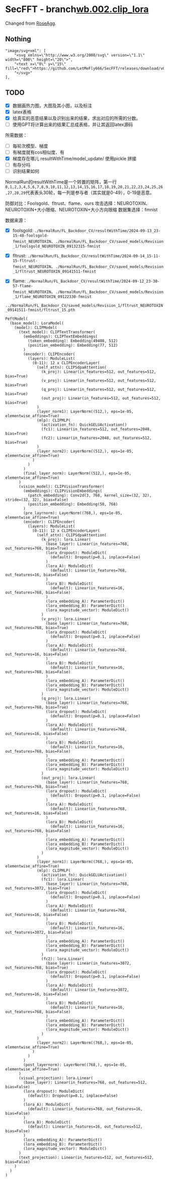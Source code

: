 <!--
 * @Author: LetMeFly
 * @Date: 2024-09-13 10:38:02
 * @LastEditors: LetMeFly
 * @LastEditTime: 2024-09-14 01:51:09
-->
# SecFFT - branch[wb.002.clip_lora](https://github.com/LetMeFly666/SecFFT/tree/wb.002.clip_lora)

Changed from [RoseAgg](https://github.com/SleepedCat/RoseAgg).

## Nothing

```
"image/svg+xml": [
    "<svg xmlns=\"http://www.w3.org/2000/svg\" version=\"1.1\" width=\"800\" height=\"20\">",
    "<text x=\"0\" y=\"15\" fill=\"red\">https://github.com/LetMeFly666/SecFFT/releases/download/v0.0.0/result.2x4.ReLiTu.trueAndRand.png</text>",
    "</svg>"
],
```

## TODO 

- [x] 数据画热力图，大图及其小图，以及标注
- [x] latex表格
- [x] 给真实的恶意结果以及识别出来的结果，求出对应的所需的分数。
- [ ] 使用GPT将计算出来的结果汇总成表格，并让其返回latex源码

所需数据：

- [ ] 每轮次模型、梯度
- [ ] 有梯度就有cos相似度、有
- [x] 梯度存在哪儿    resultWithTime/model_update/  使用pickle 拼接
- [ ] 有存分吗
- [ ] 识别结果如何

NormalRun的resultWithTime是一个转置的矩阵，第一行`0,1,2,3,4,5,6,7,8,9,10,11,12,13,14,15,16,17,18,19,20,21,22,23,24,25,26,27,28,29`代表表头30轮，每一列是参与者（其实就是0-49），0-19是恶意。

<!-- + 最终选用攻击：NEUROTOXIN、MR
+ 最终选用数据集：FMNIST
+ 最终选用防御：cosine、fltrust、flame

实验三进度：

- [x] 左上角：NEUR，COS
- [x] 左下角：MR，COS
- [ ] 一行左二：
- [ ] 二行左二：
- [ ] 一行左三：
- [ ] 二行左三：
- [ ] 右上角：
- [ ] 右下角： -->

防御对比：Foolsgold、fltrust、flame、ours
攻击选择：NEUROTOXIN、NEUROTOXIN+大小限缩、NEUROTOXIN+大小方向限缩
数据集选择：fmnist

数据来源：

+ [x] foolsgold: `./NormalRun/FL_Backdoor_CV/resultWithTime/2024-09-13_23-15-48-foolsgold-fmnist_NEUROTOXIN`、`./NormalRun/FL_Backdoor_CV/saved_models/Revision_1/foolsgold_NEUROTOXIN_09132315-fmnist`
- [x] fltrust: `./NormalRun/FL_Backdoor_CV/resultWithTime/2024-09-14_15-11-15-fltrust-fmnist_NEUROTOXIN`、`./NormalRun/FL_Backdoor_CV/saved_models/Revision_1/fltrust_NEUROTOXIN_09141511-fmnist`
- [x] flame: `./NormalRun/FL_Backdoor_CV/resultWithTime/2024-09-12_23-30-57-flame-fmnist_NEUROTOXIN`、`./NormalRun/FL_Backdoor_CV/saved_models/Revision_1/flame_NEUROTOXIN_09122330-fmnist`


`../NormalRun/FL_Backdoor_CV/saved_models/Revision_1/fltrust_NEUROTOXIN_09141511-fmnist/fltrust_15.pth`

```
PeftModel(
  (base_model): LoraModel(
    (model): CLIPModel(
      (text_model): CLIPTextTransformer(
        (embeddings): CLIPTextEmbeddings(
          (token_embedding): Embedding(49408, 512)
          (position_embedding): Embedding(77, 512)
        )
        (encoder): CLIPEncoder(
          (layers): ModuleList(
            (0-11): 12 x CLIPEncoderLayer(
              (self_attn): CLIPSdpaAttention(
                (k_proj): Linear(in_features=512, out_features=512, bias=True)
                (v_proj): Linear(in_features=512, out_features=512, bias=True)
                (q_proj): Linear(in_features=512, out_features=512, bias=True)
                (out_proj): Linear(in_features=512, out_features=512, bias=True)
              )
              (layer_norm1): LayerNorm((512,), eps=1e-05, elementwise_affine=True)
              (mlp): CLIPMLP(
                (activation_fn): QuickGELUActivation()
                (fc1): Linear(in_features=512, out_features=2048, bias=True)
                (fc2): Linear(in_features=2048, out_features=512, bias=True)
              )
              (layer_norm2): LayerNorm((512,), eps=1e-05, elementwise_affine=True)
            )
          )
        )
        (final_layer_norm): LayerNorm((512,), eps=1e-05, elementwise_affine=True)
      )
      (vision_model): CLIPVisionTransformer(
        (embeddings): CLIPVisionEmbeddings(
          (patch_embedding): Conv2d(3, 768, kernel_size=(32, 32), stride=(32, 32), bias=False)
          (position_embedding): Embedding(50, 768)
        )
        (pre_layrnorm): LayerNorm((768,), eps=1e-05, elementwise_affine=True)
        (encoder): CLIPEncoder(
          (layers): ModuleList(
            (0-11): 12 x CLIPEncoderLayer(
              (self_attn): CLIPSdpaAttention(
                (k_proj): lora.Linear(
                  (base_layer): Linear(in_features=768, out_features=768, bias=True)
                  (lora_dropout): ModuleDict(
                    (default): Dropout(p=0.1, inplace=False)
                  )
                  (lora_A): ModuleDict(
                    (default): Linear(in_features=768, out_features=16, bias=False)
                  )
                  (lora_B): ModuleDict(
                    (default): Linear(in_features=16, out_features=768, bias=False)
                  )
                  (lora_embedding_A): ParameterDict()
                  (lora_embedding_B): ParameterDict()
                  (lora_magnitude_vector): ModuleDict()
                )
                (v_proj): lora.Linear(
                  (base_layer): Linear(in_features=768, out_features=768, bias=True)
                  (lora_dropout): ModuleDict(
                    (default): Dropout(p=0.1, inplace=False)
                  )
                  (lora_A): ModuleDict(
                    (default): Linear(in_features=768, out_features=16, bias=False)
                  )
                  (lora_B): ModuleDict(
                    (default): Linear(in_features=16, out_features=768, bias=False)
                  )
                  (lora_embedding_A): ParameterDict()
                  (lora_embedding_B): ParameterDict()
                  (lora_magnitude_vector): ModuleDict()
                )
                (q_proj): lora.Linear(
                  (base_layer): Linear(in_features=768, out_features=768, bias=True)
                  (lora_dropout): ModuleDict(
                    (default): Dropout(p=0.1, inplace=False)
                  )
                  (lora_A): ModuleDict(
                    (default): Linear(in_features=768, out_features=16, bias=False)
                  )
                  (lora_B): ModuleDict(
                    (default): Linear(in_features=16, out_features=768, bias=False)
                  )
                  (lora_embedding_A): ParameterDict()
                  (lora_embedding_B): ParameterDict()
                  (lora_magnitude_vector): ModuleDict()
                )
                (out_proj): lora.Linear(
                  (base_layer): Linear(in_features=768, out_features=768, bias=True)
                  (lora_dropout): ModuleDict(
                    (default): Dropout(p=0.1, inplace=False)
                  )
                  (lora_A): ModuleDict(
                    (default): Linear(in_features=768, out_features=16, bias=False)
                  )
                  (lora_B): ModuleDict(
                    (default): Linear(in_features=16, out_features=768, bias=False)
                  )
                  (lora_embedding_A): ParameterDict()
                  (lora_embedding_B): ParameterDict()
                  (lora_magnitude_vector): ModuleDict()
                )
              )
              (layer_norm1): LayerNorm((768,), eps=1e-05, elementwise_affine=True)
              (mlp): CLIPMLP(
                (activation_fn): QuickGELUActivation()
                (fc1): lora.Linear(
                  (base_layer): Linear(in_features=768, out_features=3072, bias=True)
                  (lora_dropout): ModuleDict(
                    (default): Dropout(p=0.1, inplace=False)
                  )
                  (lora_A): ModuleDict(
                    (default): Linear(in_features=768, out_features=16, bias=False)
                  )
                  (lora_B): ModuleDict(
                    (default): Linear(in_features=16, out_features=3072, bias=False)
                  )
                  (lora_embedding_A): ParameterDict()
                  (lora_embedding_B): ParameterDict()
                  (lora_magnitude_vector): ModuleDict()
                )
                (fc2): lora.Linear(
                  (base_layer): Linear(in_features=3072, out_features=768, bias=True)
                  (lora_dropout): ModuleDict(
                    (default): Dropout(p=0.1, inplace=False)
                  )
                  (lora_A): ModuleDict(
                    (default): Linear(in_features=3072, out_features=16, bias=False)
                  )
                  (lora_B): ModuleDict(
                    (default): Linear(in_features=16, out_features=768, bias=False)
                  )
                  (lora_embedding_A): ParameterDict()
                  (lora_embedding_B): ParameterDict()
                  (lora_magnitude_vector): ModuleDict()
                )
              )
              (layer_norm2): LayerNorm((768,), eps=1e-05, elementwise_affine=True)
            )
          )
        )
        (post_layernorm): LayerNorm((768,), eps=1e-05, elementwise_affine=True)
      )
      (visual_projection): lora.Linear(
        (base_layer): Linear(in_features=768, out_features=512, bias=False)
        (lora_dropout): ModuleDict(
          (default): Dropout(p=0.1, inplace=False)
        )
        (lora_A): ModuleDict(
          (default): Linear(in_features=768, out_features=16, bias=False)
        )
        (lora_B): ModuleDict(
          (default): Linear(in_features=16, out_features=512, bias=False)
        )
        (lora_embedding_A): ParameterDict()
        (lora_embedding_B): ParameterDict()
        (lora_magnitude_vector): ModuleDict()
      )
      (text_projection): Linear(in_features=512, out_features=512, bias=False)
    )
  )
)
```